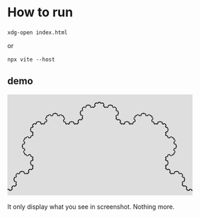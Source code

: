 # How to run

`xdg-open index.html`

or 

```
npx vite --host
```

## demo

![demo](demo/simple.png)

It only display what you see in screenshot. Nothing more.
